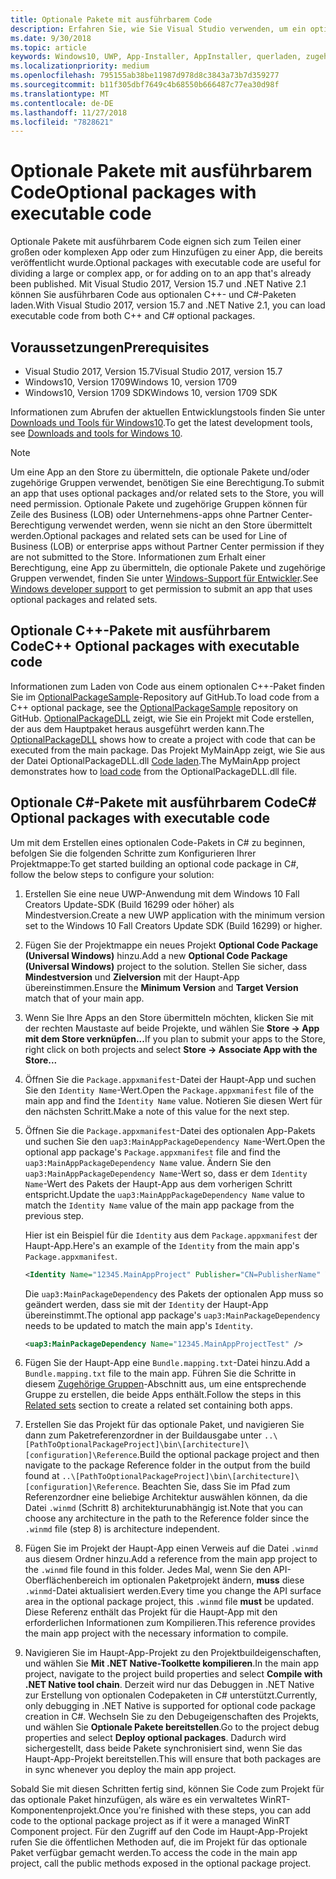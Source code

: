 ```yaml
---
title: Optionale Pakete mit ausführbarem Code
description: Erfahren Sie, wie Sie Visual Studio verwenden, um ein optionales Paket mit ausführbarem Code zu erstellen.
ms.date: 9/30/2018
ms.topic: article
keywords: Windows10, UWP, App-Installer, AppInstaller, querladen, zugehörige Gruppe, optionale Pakete
ms.localizationpriority: medium
ms.openlocfilehash: 795155ab38be11987d978d8c3843a73b7d359277
ms.sourcegitcommit: b11f305dbf7649c4b68550b666487c77ea30d98f
ms.translationtype: MT
ms.contentlocale: de-DE
ms.lasthandoff: 11/27/2018
ms.locfileid: "7828621"
---
```

# <a name="optional-packages-with-executable-code"></a><span data-ttu-id="ce4d4-104">Optionale Pakete mit ausführbarem Code</span><span class="sxs-lookup"><span data-stu-id="ce4d4-104">Optional packages with executable code</span></span>
 
<span data-ttu-id="ce4d4-105">Optionale Pakete mit ausführbarem Code eignen sich zum Teilen einer großen oder komplexen App oder zum Hinzufügen zu einer App, die bereits veröffentlicht wurde.</span><span class="sxs-lookup"><span data-stu-id="ce4d4-105">Optional packages with executable code are useful for dividing a large or complex app, or for adding on to an app that's already been published.</span></span> <span data-ttu-id="ce4d4-106">Mit Visual Studio 2017, Version 15.7 und .NET Native 2.1 können Sie ausführbaren Code aus optionalen C++- und C#-Paketen laden.</span><span class="sxs-lookup"><span data-stu-id="ce4d4-106">With Visual Studio 2017, version 15.7 and .NET Native 2.1, you can load executable code from both C++ and C# optional packages.</span></span>

## <a name="prerequisites"></a><span data-ttu-id="ce4d4-107">Voraussetzungen</span><span class="sxs-lookup"><span data-stu-id="ce4d4-107">Prerequisites</span></span>
- <span data-ttu-id="ce4d4-108">Visual Studio 2017, Version 15.7</span><span class="sxs-lookup"><span data-stu-id="ce4d4-108">Visual Studio 2017, version 15.7</span></span>
- <span data-ttu-id="ce4d4-109">Windows10, Version 1709</span><span class="sxs-lookup"><span data-stu-id="ce4d4-109">Windows 10, version 1709</span></span>
- <span data-ttu-id="ce4d4-110">Windows10, Version 1709 SDK</span><span class="sxs-lookup"><span data-stu-id="ce4d4-110">Windows 10, version 1709 SDK</span></span>

<span data-ttu-id="ce4d4-111">Informationen zum Abrufen der aktuellen Entwicklungstools finden Sie unter [Downloads und Tools für Windows10](https://developer.microsoft.com/windows/downloads).</span><span class="sxs-lookup"><span data-stu-id="ce4d4-111">To get the latest development tools, see [Downloads and tools for Windows 10](https://developer.microsoft.com/windows/downloads).</span></span> 

> [!NOTE]
> <span data-ttu-id="ce4d4-112">Um eine App an den Store zu übermitteln, die optionale Pakete und/oder zugehörige Gruppen verwendet, benötigen Sie eine Berechtigung.</span><span class="sxs-lookup"><span data-stu-id="ce4d4-112">To submit an app that uses optional packages and/or related sets to the Store, you will need permission.</span></span> <span data-ttu-id="ce4d4-113">Optionale Pakete und zugehörige Gruppen können für Zeile des Business (LOB) oder Unternehmens-apps ohne Partner Center-Berechtigung verwendet werden, wenn sie nicht an den Store übermittelt werden.</span><span class="sxs-lookup"><span data-stu-id="ce4d4-113">Optional packages and related sets can be used for Line of Business (LOB) or enterprise apps without Partner Center permission if they are not submitted to the Store.</span></span> <span data-ttu-id="ce4d4-114">Informationen zum Erhalt einer Berechtigung, eine App zu übermitteln, die optionale Pakete und zugehörige Gruppen verwendet, finden Sie unter [Windows-Support für Entwickler](https://developer.microsoft.com/windows/support).</span><span class="sxs-lookup"><span data-stu-id="ce4d4-114">See [Windows developer support](https://developer.microsoft.com/windows/support) to get permission to submit an app that uses optional packages and related sets.</span></span>

## <a name="c-optional-packages-with-executable-code"></a><span data-ttu-id="ce4d4-115">Optionale C++-Pakete mit ausführbarem Code</span><span class="sxs-lookup"><span data-stu-id="ce4d4-115">C++ Optional packages with executable code</span></span>

<span data-ttu-id="ce4d4-116">Informationen zum Laden von Code aus einem optionalen C++-Paket finden Sie im [OptionalPackageSample](https://github.com/AppInstaller/OptionalPackageSample)-Repository auf GitHub.</span><span class="sxs-lookup"><span data-stu-id="ce4d4-116">To load code from a C++ optional package, see the [OptionalPackageSample](https://github.com/AppInstaller/OptionalPackageSample) repository on GitHub.</span></span> <span data-ttu-id="ce4d4-117">[OptionalPackageDLL](https://github.com/AppInstaller/OptionalPackageSample/tree/master/OptionalPackageDLL) zeigt, wie Sie ein Projekt mit Code erstellen, der aus dem Hauptpaket heraus ausgeführt werden kann.</span><span class="sxs-lookup"><span data-stu-id="ce4d4-117">The [OptionalPackageDLL](https://github.com/AppInstaller/OptionalPackageSample/tree/master/OptionalPackageDLL) shows how to create a project with code that can be executed from the main package.</span></span> <span data-ttu-id="ce4d4-118">Das Projekt MyMainApp zeigt, wie Sie aus der Datei OptionalPackageDLL.dll [Code laden](https://github.com/AppInstaller/OptionalPackageSample/blob/bf6b4915ff1f3b8abfdaacb1ad9e77184c49fe18/MyMainApp/MainPage.xaml.cpp#L182).</span><span class="sxs-lookup"><span data-stu-id="ce4d4-118">The MyMainApp project demonstrates how to [load code](https://github.com/AppInstaller/OptionalPackageSample/blob/bf6b4915ff1f3b8abfdaacb1ad9e77184c49fe18/MyMainApp/MainPage.xaml.cpp#L182) from the OptionalPackageDLL.dll file.</span></span>

## <a name="c-optional-packages-with-executable-code"></a><span data-ttu-id="ce4d4-119">Optionale C#-Pakete mit ausführbarem Code</span><span class="sxs-lookup"><span data-stu-id="ce4d4-119">C# Optional packages with executable code</span></span>

<span data-ttu-id="ce4d4-120">Um mit dem Erstellen eines optionalen Code-Pakets in C# zu beginnen, befolgen Sie die folgenden Schritte zum Konfigurieren Ihrer Projektmappe:</span><span class="sxs-lookup"><span data-stu-id="ce4d4-120">To get started building an optional code package in C#, follow the below steps to configure your solution:</span></span>

1. <span data-ttu-id="ce4d4-121">Erstellen Sie eine neue UWP-Anwendung mit dem Windows 10 Fall Creators Update-SDK (Build 16299 oder höher) als Mindestversion.</span><span class="sxs-lookup"><span data-stu-id="ce4d4-121">Create a new UWP application with the minimum version set to the Windows 10 Fall Creators Update SDK (Build 16299) or higher.</span></span>

2. <span data-ttu-id="ce4d4-122">Fügen Sie der Projektmappe ein neues Projekt **Optional Code Package (Universal Windows)** hinzu.</span><span class="sxs-lookup"><span data-stu-id="ce4d4-122">Add a new **Optional Code Package (Universal Windows)** project to the solution.</span></span> <span data-ttu-id="ce4d4-123">Stellen Sie sicher, dass **Mindestversion** und **Zielversion** mit der Haupt-App übereinstimmen.</span><span class="sxs-lookup"><span data-stu-id="ce4d4-123">Ensure the **Minimum Version** and **Target Version** match that of your main app.</span></span>

3. <span data-ttu-id="ce4d4-124">Wenn Sie Ihre Apps an den Store übermitteln möchten, klicken Sie mit der rechten Maustaste auf beide Projekte, und wählen Sie **Store -> App mit dem Store verknüpfen...**</span><span class="sxs-lookup"><span data-stu-id="ce4d4-124">If you plan to submit your apps to the Store, right click on both projects and select **Store -> Associate App with the Store...**</span></span>

4. <span data-ttu-id="ce4d4-125">Öffnen Sie die `Package.appxmanifest`-Datei der Haupt-App und suchen Sie den `Identity Name`-Wert.</span><span class="sxs-lookup"><span data-stu-id="ce4d4-125">Open the `Package.appxmanifest` file of the main app and find the `Identity Name` value.</span></span> <span data-ttu-id="ce4d4-126">Notieren Sie diesen Wert für den nächsten Schritt.</span><span class="sxs-lookup"><span data-stu-id="ce4d4-126">Make a note of this value for the next step.</span></span>

5. <span data-ttu-id="ce4d4-127">Öffnen Sie die `Package.appxmanifest`-Datei des optionalen App-Pakets und suchen Sie den `uap3:MainAppPackageDependency Name`-Wert.</span><span class="sxs-lookup"><span data-stu-id="ce4d4-127">Open the optional app package's `Package.appxmanifest` file and find the `uap3:MainAppPackageDependency Name` value.</span></span> <span data-ttu-id="ce4d4-128">Ändern Sie den `uap3:MainAppPackageDependency Name`-Wert so, dass er dem `Identity Name`-Wert des Pakets der Haupt-App aus dem vorherigen Schritt entspricht.</span><span class="sxs-lookup"><span data-stu-id="ce4d4-128">Update the `uap3:MainAppPackageDependency Name` value to match the `Identity Name` value of the main app package from the previous step.</span></span> 

    <span data-ttu-id="ce4d4-129">Hier ist ein Beispiel für die `Identity` aus dem `Package.appxmanifest` der Haupt-App.</span><span class="sxs-lookup"><span data-stu-id="ce4d4-129">Here's an example of the `Identity` from the main app's `Package.appxmanifest`.</span></span>
    ```XML
    <Identity Name="12345.MainAppProject" Publisher="CN=PublisherName" Version="1.0.0.0" />
    ```

    <span data-ttu-id="ce4d4-130">Die `uap3:MainPackageDependency` des Pakets der optionalen App muss so geändert werden, dass sie mit der `Identity` der Haupt-App übereinstimmt.</span><span class="sxs-lookup"><span data-stu-id="ce4d4-130">The optional app package's `uap3:MainPackageDependency` needs to be updated to match the main app's `Identity`.</span></span>
    ```XML
    <uap3:MainPackageDependency Name="12345.MainAppProjectTest" />
    ```

6. <span data-ttu-id="ce4d4-131">Fügen Sie der Haupt-App eine `Bundle.mapping.txt`-Datei hinzu.</span><span class="sxs-lookup"><span data-stu-id="ce4d4-131">Add a `Bundle.mapping.txt` file to the main app.</span></span> <span data-ttu-id="ce4d4-132">Führen Sie die Schritte in diesem [Zugehörige Gruppen](https://docs.microsoft.com/windows/uwp/packaging/optional-packages#related-sets)-Abschnitt aus, um eine entsprechende Gruppe zu erstellen, die beide Apps enthält.</span><span class="sxs-lookup"><span data-stu-id="ce4d4-132">Follow the steps in this [Related sets](https://docs.microsoft.com/windows/uwp/packaging/optional-packages#related-sets) section to create a related set containing both apps.</span></span> 

7. <span data-ttu-id="ce4d4-133">Erstellen Sie das Projekt für das optionale Paket, und navigieren Sie dann zum Paketreferenzordner in der Buildausgabe unter `..\[PathToOptionalPackageProject]\bin\[architecture]\[configuration]\Reference`.</span><span class="sxs-lookup"><span data-stu-id="ce4d4-133">Build the optional package project and then navigate to the package Reference folder in the output from the build found at `..\[PathToOptionalPackageProject]\bin\[architecture]\[configuration]\Reference`.</span></span> <span data-ttu-id="ce4d4-134">Beachten Sie, dass Sie im Pfad zum Referenzordner eine beliebige Architektur auswählen können, da die Datei `.winmd` (Schritt 8) architekturunabhängig ist.</span><span class="sxs-lookup"><span data-stu-id="ce4d4-134">Note that you can choose any architecture in the path to the Reference folder since the `.winmd` file (step 8) is architecture independent.</span></span>

8. <span data-ttu-id="ce4d4-135">Fügen Sie im Projekt der Haupt-App einen Verweis auf die Datei `.winmd` aus diesem Ordner hinzu.</span><span class="sxs-lookup"><span data-stu-id="ce4d4-135">Add a reference from the main app project to the `.winmd` file found in this folder.</span></span> <span data-ttu-id="ce4d4-136">Jedes Mal, wenn Sie den API-Oberflächenbereich im optionalen Paketprojekt ändern, **muss** diese `.winmd`-Datei aktualisiert werden.</span><span class="sxs-lookup"><span data-stu-id="ce4d4-136">Every time you change the API surface area in the optional package project, this `.winmd` file **must** be updated.</span></span> <span data-ttu-id="ce4d4-137">Diese Referenz enthält das Projekt für die Haupt-App mit den erforderlichen Informationen zum Kompilieren.</span><span class="sxs-lookup"><span data-stu-id="ce4d4-137">This reference provides the main app project with the necessary information to compile.</span></span>

9. <span data-ttu-id="ce4d4-138">Navigieren Sie im Haupt-App-Projekt zu den Projektbuildeigenschaften, und wählen Sie **Mit .NET Native-Toolkette kompilieren**.</span><span class="sxs-lookup"><span data-stu-id="ce4d4-138">In the main app project, navigate to the project build properties and select **Compile with .NET Native tool chain**.</span></span> <span data-ttu-id="ce4d4-139">Derzeit wird nur das Debuggen in .NET Native zur Erstellung von optionalen Codepaketen in C# unterstützt.</span><span class="sxs-lookup"><span data-stu-id="ce4d4-139">Currently, only debugging in .NET Native is supported for optional code package creation in C#.</span></span> <span data-ttu-id="ce4d4-140">Wechseln Sie zu den Debugeigenschaften des Projekts, und wählen Sie **Optionale Pakete bereitstellen**.</span><span class="sxs-lookup"><span data-stu-id="ce4d4-140">Go to the project debug properties and select **Deploy optional packages**.</span></span> <span data-ttu-id="ce4d4-141">Dadurch wird sichergestellt, dass beide Pakete synchronisiert sind, wenn Sie das Haupt-App-Projekt bereitstellen.</span><span class="sxs-lookup"><span data-stu-id="ce4d4-141">This will ensure that both packages are in sync whenever you deploy the main app project.</span></span>

<span data-ttu-id="ce4d4-142">Sobald Sie mit diesen Schritten fertig sind, können Sie Code zum Projekt für das optionale Paket hinzufügen, als wäre es ein verwaltetes WinRT-Komponentenprojekt.</span><span class="sxs-lookup"><span data-stu-id="ce4d4-142">Once you're finished with these steps, you can add code to the optional package project as if it were a managed WinRT Component project.</span></span> <span data-ttu-id="ce4d4-143">Für den Zugriff auf den Code im Haupt-App-Projekt rufen Sie die öffentlichen Methoden auf, die im Projekt für das optionale Paket verfügbar gemacht werden.</span><span class="sxs-lookup"><span data-stu-id="ce4d4-143">To access the code in the main app project, call the public methods exposed in the optional package project.</span></span>